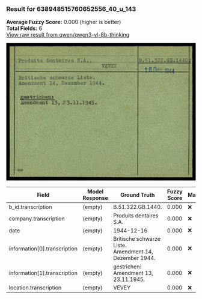 ### Result for 638948515760652556_40_u_143
**Average Fuzzy Score:** 0.000 (higher is better)<br>
**Total Fields:** 6<br>
[View raw result from qwen/qwen3-vl-8b-thinking](https://github.com/RISE-UNIBAS/humanities_data_benchmark/blob/main/results/2025-10-24/T0332/request_T0332_638948515760652556_40_u_143.json)

<img src="https://github.com/RISE-UNIBAS/humanities_data_benchmark/blob/main/benchmarks/blacklist/images/638948515760652556_40_u_143.jpg?raw=true" alt="638948515760652556_40_u_143" width="600px">

| Field | Model Response | Ground Truth | Fuzzy Score | Match |
|-------|----------------|--------------|-------------|-------|
| b_id.transcription | (empty) | B.51.322.GB.1440. | 0.000 | ❌ |
| company.transcription | (empty) | Produits dentaires S.A. | 0.000 | ❌ |
| date | (empty) | 1944-12-16 | 0.000 | ❌ |
| information[0].transcription | (empty) | Britische schwarze Liste.<br>Amendment 14, Dezember 1944. | 0.000 | ❌ |
| information[1].transcription | (empty) | gestrichen:<br>Amendment 13, 23.11.1945. | 0.000 | ❌ |
| location.transcription | (empty) | VEVEY | 0.000 | ❌ |
